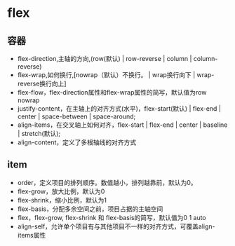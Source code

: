 # flex

## 容器

- flex-direction,主轴的方向,(row(默认) | row-reverse | column | column-reverse)
- flex-wrap,如何换行,[nowrap（默认）不换行。 | wrap换行向下 | wrap-reverse换行向上]
- flex-flow，flex-direction属性和flex-wrap属性的简写，默认值为row nowrap
- justify-content，在主轴上的对齐方式(水平)，flex-start(默认) | flex-end | center | space-between | space-around;
- align-items，在交叉轴上如何对齐，flex-start | flex-end | center | baseline | stretch(默认);
- align-content，定义了多根轴线的对齐方式

## item

- order，定义项目的排列顺序。数值越小，排列越靠前，默认为0。
- flex-grow，放大比例，默认为0
- flex-shrink，缩小比例，默认为1
- flex-basis，分配多余空间之前，项目占据的主轴空间
- flex，flex-grow, flex-shrink 和 flex-basis的简写，默认值为0 1 auto
- align-self，允许单个项目有与其他项目不一样的对齐方式，可覆盖align-items属性
